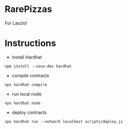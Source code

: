 # RarePizzas
For Laszlo!




# Instructions

- Install Hardhat

```
npm install --save-dev hardhat
```

- compile contracts

```
npx hardhat compile
```

- run local node

```
npx hardhat node
```

- deploy contracts

```
npx hardhat run --network localhost scripts/deploy.js
```
